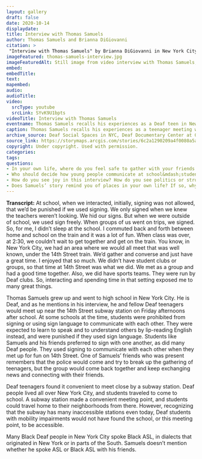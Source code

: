```yaml
--- 
layout: gallery
draft: false
date: 2020-10-14
displaydate: 
title: Interview with Thomas Samuels
author: Thomas Samuels and Brianna DiGiovanni
citation: >
 "Interview with Thomas Samuels" by Brianna DiGiovanni in New York City Civil Rights History Project, Accessed: [Month Day, Year], https://nyccivilrightshistory.org/site-preview/gallery/thomas-samuels-interview.
imageFeatured: thomas-samuels-interview.jpg
imageFeaturedAlt: Still image from video interview with Thomas Samuels, an older Black man, who signs
embed: 
embedTitle: 
text: 
mapembed: 
audio: 
audioTitle: 
video:
  srcType: youtube
  srcLink: SYvK9U1bpts
videoTitle: Interview with Thomas Samuels
eventname: Thomas Samuels recalls his experiences as a Deaf teen in New York City.
caption: Thomas Samuels recalls his experiences as a teenager meeting with fellow Deaf teens on 14th Street in Manhattan.
archive_source: Deaf Social Spaces in NYC, Deaf Documentary Center at Gallaudet University
source_link: https://storymaps.arcgis.com/stories/6c2a1290209a4f0080a5acc3e286e314
copyright: Under copyright. Used with permission.
categories: 
tags: 
questions: 
- In your own life, where do you feel safe to gather with your friends and communicate as you choose? What meaning does that space hold for you? 
- Who should decide how young people communicate at school&mdash;students, teachers, parents, or someone else?
- How do you see joy in this interview? How do you see politics or struggle? 
- Does Samuels’ story remind you of places in your own life? If so, why? (Try to explain using a “because” statement, like “This reminds me of _______ because ________.”
--- 
```


**Transcript:** At school, when we interacted, initially, signing was not allowed, that we’d be punished if we used signing. We only signed when we knew the teachers weren’t looking. We hid our signs. But when we were outside of school, we used sign freely. When groups of us went on trips, we signed. So, for me, I didn’t sleep at the school. I commuted back and forth between home and school on the train and it was a lot of fun. When class was over, at 2:30, we couldn’t wait to get together and get on the train. You know, in New York City, we had an area where we would all meet that was well known, under the 14th Street train. We’d gather and converse and just have a great time. I enjoyed that so much. We didn’t have student clubs or groups, so that time at 14th Street was what we did. We met as a group and had a good time together. Also, we did have sports teams. They were run by Deaf clubs. So, interacting and spending time in that setting exposed me to many great things.

Thomas Samuels grew up and went to high school in New York City. He is Deaf, and as he mentions in his interview, he and fellow Deaf teenagers would meet up near the 14th Street subway station on Friday afternoons after school. At some schools at the time, students were prohibited from signing or using sign language to communicate with each other. They were expected to learn to speak and to understand others by lip-reading English instead, and were punished if they used sign language. Students like Samuels and his friends preferred to sign with one another, as did many Deaf people. They used signing to communicate with each other when they met up for fun on 14th Street. One of Samuels’ friends who was present remembers that the police would come and try to break up the gathering of teenagers, but the group would come back together and keep exchanging news and connecting with their friends.

Deaf teenagers found it convenient to meet close by a subway station. Deaf people lived all over New York City, and students traveled to come to school. A subway station made a convenient meeting point, and students could travel home to their neighborhoods from there. However, recognizing that the subway has many inaccessible stations even today, Deaf students with mobility impairments would not have found the school, or this meeting point, to be accessible.

Many Black Deaf people in New York City spoke Black ASL, in dialects that originated in New York or in parts of the South. Samuels doesn’t mention whether he spoke ASL or Black ASL with his friends.
